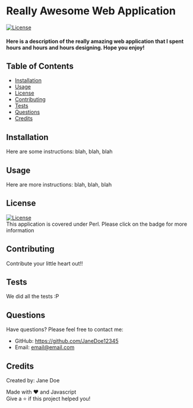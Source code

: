 
# Really Awesome Web Application        
[![License](https://img.shields.io/badge/license-Perl-0298c3)](https://opensource.org/licenses/Artistic-2.0)

#### Here is a description of the really amazing web application that I spent hours and hours and hours designing. Hope you enjoy!

## Table of Contents    

- [Installation](#installation) 
- [Usage](#usage)    
- [License](#license)
- [Contributing](#contributing)
- [Tests](#tests)
- [Questions](#questions)
- [Credits](#credits)

## Installation    

Here are some instructions: blah, blah, blah    

## Usage

Here are more instructions: blah, blah, blah    

## License
[![License](https://img.shields.io/badge/license-Perl-0298c3)](https://opensource.org/licenses/Artistic-2.0)    
This application is covered under Perl. Please click on the badge for more information    

## Contributing
Contribute your little heart out!!    

## Tests
We did all the tests :P    

## Questions
Have questions? Please feel free to contact me:    
* GitHub: https://github.com/JaneDoe12345    
* Email: email@email.com    

## Credits    
Created by: Jane Doe 

Made with ❤️ and Javascript    
Give a ⭐ if this project helped you!
  